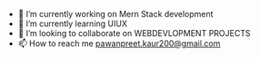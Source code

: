
- 🔭 I’m currently working on Mern Stack development
- 🌱 I’m currently learning UIUX
- 💞️ I’m looking to collaborate on WEBDEVLOPMENT PROJECTS
- 📫 How to reach me pawanpreet.kaur200@gmail.com 


<!---
THECODEHUNT/THECODEHUNT is a ✨ special ✨ repository because its `README.md` (this file) appears on your GitHub profile.
You can click the Preview link to take a look at your changes.
--->
